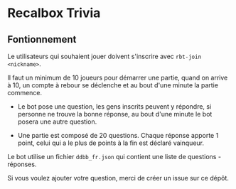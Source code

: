 # Recalbox Trivia

## Fontionnement

Le utilisateurs qui souhaient jouer doivent s'inscrire avec ``rbt-join <nickname>``.

Il faut un minimum de 10 joueurs pour démarrer une partie, quand on arrive à 10, un compte à rebour se déclenche et au bout d'une minute la partie commence.

* Le bot pose une question, les gens inscrits peuvent y répondre, si personne ne trouve la bonne réponse, au bout d'une minute le bot posera une autre question.

* Une partie est composé de 20 questions. Chaque réponse apporte 1 point, celui qui a le plus de points à la fin est déclaré vainqueur.

Le bot utilise un fichier ``ddbb_fr.json``  qui contient une liste de questions - réponses.

Si vous voulez ajouter votre question, merci de créer un issue sur ce dépôt.